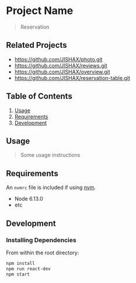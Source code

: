 # Project Name
  

> Reservation

## Related Projects

  - https://github.com/JISHAX/photo.git
  - https://github.com/JISHAX/reviews.git
  - https://github.com/JISHAX/overview.git
  - https://github.com/JISHAX/reservation-table.git




## Table of Contents

1. [Usage](#Usage)
1. [Requirements](#requirements)
1. [Development](#development)

## Usage

> Some usage instructions

## Requirements

An `nvmrc` file is included if using [nvm](https://github.com/creationix/nvm).

- Node 6.13.0
- etc

## Development

### Installing Dependencies

From within the root directory:

```sh
npm install
npm run react-dev
npm start
```

